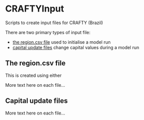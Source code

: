# CRAFTYInput
Scripts to create input files for CRAFTY (Brazil)

There are two primary types of input file:
- [the region.csv file](#the-region.csv-file) used to initialise a model run
- [capital update files](#capital-update-files) change capital values during a model run 

## The region.csv file
This is created using either 

More text here on each file...















## Capital update files

More text here on each file...
